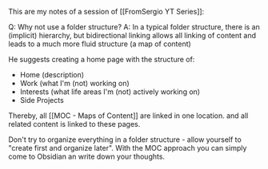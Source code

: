 This are my notes of a session of [[FromSergio YT Series]]:

Q: Why not use a folder structure?
A: In a typical folder structure, there is an (implicit) hierarchy, but bidirectional linking allows all linking of content and leads to a much more fluid structure (a map of content)

He suggests creating a home page with the structure of:
- Home (description)
- Work (what I'm (not) working on)
- Interests (what life areas I'm (not) actively working on)
- Side Projects

Thereby, all [[MOC - Maps of Content]] are linked in one location. and all related content is linked to these pages.

Don't try to organize everything in a folder structure - allow yourself to "create first and organize later". With the MOC approach you can simply come to Obsidian an write down your thoughts.